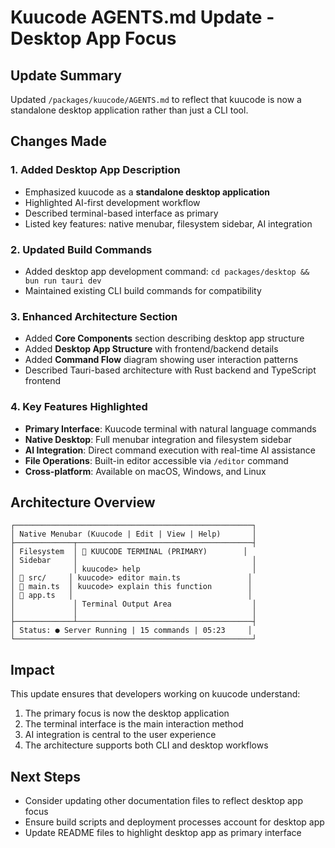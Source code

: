 # Kuucode AGENTS.md Update - Desktop App Focus

## Update Summary

Updated `/packages/kuucode/AGENTS.md` to reflect that kuucode is now a standalone desktop application rather than just a CLI tool.

## Changes Made

### 1. Added Desktop App Description
- Emphasized kuucode as a **standalone desktop application**
- Highlighted AI-first development workflow
- Described terminal-based interface as primary
- Listed key features: native menubar, filesystem sidebar, AI integration

### 2. Updated Build Commands
- Added desktop app development command: `cd packages/desktop && bun run tauri dev`
- Maintained existing CLI build commands for compatibility

### 3. Enhanced Architecture Section
- Added **Core Components** section describing desktop app structure
- Added **Desktop App Structure** with frontend/backend details
- Added **Command Flow** diagram showing user interaction patterns
- Described Tauri-based architecture with Rust backend and TypeScript frontend

### 4. Key Features Highlighted
- **Primary Interface**: Kuucode terminal with natural language commands
- **Native Desktop**: Full menubar integration and filesystem sidebar
- **AI Integration**: Direct command execution with real-time AI assistance
- **File Operations**: Built-in editor accessible via `/editor` command
- **Cross-platform**: Available on macOS, Windows, and Linux

## Architecture Overview

```
┌─────────────────────────────────────────────────────┐
│ Native Menubar (Kuucode | Edit | View | Help)       │
├─────────────┬───────────────────────────────────────┤
│ Filesystem  │ 🚀 KUUCODE TERMINAL (PRIMARY)        │
│ Sidebar     │                                       │
│             │ kuucode> help                         │
│ 📁 src/     │ kuucode> editor main.ts               │
│ 📄 main.ts  │ kuucode> explain this function        │
│ 📄 app.ts   │                                       │
│             │ Terminal Output Area                  │
│             │                                       │
├─────────────┴───────────────────────────────────────┤
│ Status: ● Server Running | 15 commands | 05:23     │
└─────────────────────────────────────────────────────┘
```

## Impact

This update ensures that developers working on kuucode understand:
1. The primary focus is now the desktop application
2. The terminal interface is the main interaction method
3. AI integration is central to the user experience
4. The architecture supports both CLI and desktop workflows

## Next Steps

- Consider updating other documentation files to reflect desktop app focus
- Ensure build scripts and deployment processes account for desktop app
- Update README files to highlight desktop app as primary interface